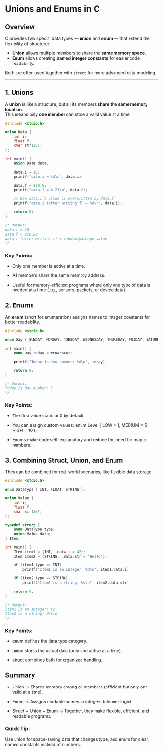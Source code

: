 # Unions and Enums in C

## Overview

C provides two special data types — **union** and **enum** — that extend the flexibility of structures.

- **Union** allows multiple members to share the **same memory space**.  
- **Enum** allows creating **named integer constants** for easier code readability.

Both are often used together with `struct` for more advanced data modeling.

---

## 1. Unions

A **union** is like a structure, but all its members **share the same memory location**.  
This means only **one member** can store a valid value at a time.

```c
#include <stdio.h>

union Data {
    int i;
    float f;
    char str[20];
};

int main() {
    union Data data;

    data.i = 10;
    printf("data.i = %d\n", data.i);

    data.f = 220.5;
    printf("data.f = %.2f\n", data.f);

    // Now data.i’s value is overwritten by data.f
    printf("data.i (after writing f) = %d\n", data.i);

    return 0;
}

/* Output:
data.i = 10
data.f = 220.50
data.i (after writing f) = random/garbage value
*/

```

### Key Points:

- Only one member is active at a time.

- All members share the same memory address.

- Useful for memory-efficient programs where only one type of data is needed at a time (e.g., sensors, packets, or device data).


## 2. Enums

An **enum** (short for enumeration) assigns names to integer constants for better readability.

```c
#include <stdio.h>

enum Day { SUNDAY, MONDAY, TUESDAY, WEDNESDAY, THURSDAY, FRIDAY, SATURDAY };

int main() {
    enum Day today = WEDNESDAY;

    printf("Today is day number: %d\n", today);

    return 0;
}

/* Output:
Today is day number: 3
*/

```

### Key Points:

- The first value starts at 0 by default.

- You can assign custom values: enum Level { LOW = 1, MEDIUM = 5, HIGH = 10 };

- Enums make code self-explanatory and reduce the need for magic numbers.


## 3. Combining Struct, Union, and Enum

They can be combined for real-world scenarios, like flexible data storage.

```c
#include <stdio.h>

enum DataType { INT, FLOAT, STRING };

union Value {
    int i;
    float f;
    char str[20];
};

typedef struct {
    enum DataType type;
    union Value data;
} Item;

int main() {
    Item item1 = {INT, .data.i = 42};
    Item item2 = {STRING, .data.str = "Hello"};

    if (item1.type == INT)
        printf("Item1 is an integer: %d\n", item1.data.i);

    if (item2.type == STRING)
        printf("Item2 is a string: %s\n", item2.data.str);

    return 0;
}

/* Output:
Item1 is an integer: 42
Item2 is a string: Hello
*/

```

### Key Points:

- enum defines the data type category.

- union stores the actual data (only one active at a time).

- struct combines both for organized handling.

## Summary

- Union → Shares memory among all members (efficient but only one valid at a time).

- Enum → Assigns readable names to integers (cleaner logic).

- Struct + Union + Enum → Together, they make flexible, efficient, and readable programs.

### Quick Tip:
Use union for space-saving data that changes type,
and enum for clear, named constants instead of numbers.